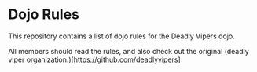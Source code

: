 Dojo Rules
==========

This repository contains a list of dojo rules for the Deadly Vipers dojo.

All members should read the rules, and also check out the original (deadly viper organization.)[https://github.com/deadlyvipers]

